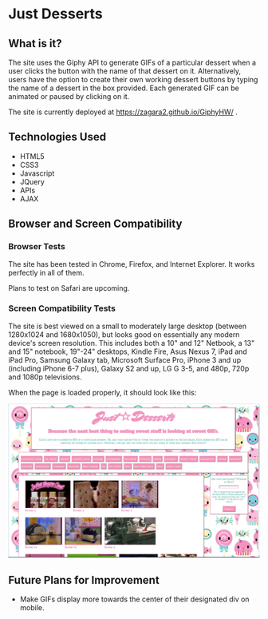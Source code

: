 # Just Desserts

## What is it?

The site uses the Giphy API to generate GIFs of a particular dessert when a user clicks the button with the name of that dessert on it. Alternatively, users have the option to create their own working dessert buttons by typing the name of a dessert in the box provided. Each generated GIF can be animated or paused by clicking on it.

The site is currently deployed at https://zagara2.github.io/GiphyHW/ .

## Technologies Used

* HTML5
* CSS3
* Javascript
* JQuery
* APIs
* AJAX

## Browser and Screen Compatibility

### Browser Tests

The site has been tested in Chrome, Firefox, and Internet Explorer. It works perfectly in all of them.

Plans to test on Safari are upcoming.

### Screen Compatibility Tests

The site is best viewed on a small to moderately large desktop (between 1280x1024 and 1680x1050), but looks good on essentially any modern device's screen resolution. This includes both a 10" and 12" Netbook, a 13" and 15" notebook, 19"-24" desktops, Kindle Fire, Asus Nexus 7, iPad and iPad Pro, Samsung Galaxy tab, Microsoft Surface Pro, iPhone 3 and up (including iPhone 6-7 plus), Galaxy S2 and up, LG G 3-5, and 480p, 720p and 1080p televisions. 

When the page is loaded properly, it should look like this:

![Homepage](/assets/images/justdesserts.JPG)

## Future Plans for Improvement

* Make GIFs display more towards the center of their designated div on mobile.